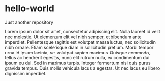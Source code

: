 # hello-world
Just another repository

Lorem ipsum dolor sit amet, consectetur adipiscing elit. Nulla laoreet id velit nec molestie. Ut elementum elit vel nibh semper, et bibendum ante imperdiet. Pellentesque sagittis est volutpat massa luctus, nec sollicitudin nibh ornare. Etiam scelerisque diam in sollicitudin pretium. Morbi tempor urna id ipsum lacinia, vel volutpat sapien maximus. Quisque commodo, tellus ac hendrerit egestas, nunc elit rutrum nulla, eu condimentum dui ipsum eu dui. Sed in maximus turpis. Integer fermentum nisi quis purus gravida tempus. Duis mollis vehicula lacus a egestas. Ut nec lacus eu libero dignissim imperdiet.

